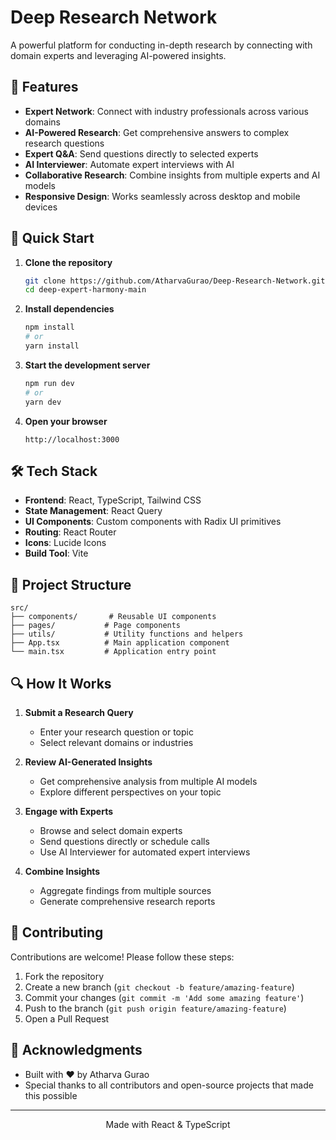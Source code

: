 # Deep Research Network

A powerful platform for conducting in-depth research by connecting with domain experts and leveraging AI-powered insights.

## 🌟 Features

- **Expert Network**: Connect with industry professionals across various domains
- **AI-Powered Research**: Get comprehensive answers to complex research questions
- **Expert Q&A**: Send questions directly to selected experts
- **AI Interviewer**: Automate expert interviews with AI
- **Collaborative Research**: Combine insights from multiple experts and AI models
- **Responsive Design**: Works seamlessly across desktop and mobile devices

## 🚀 Quick Start

1. **Clone the repository**
   ```bash
   git clone https://github.com/AtharvaGurao/Deep-Research-Network.git
   cd deep-expert-harmony-main
   ```

2. **Install dependencies**
   ```bash
   npm install
   # or
   yarn install
   ```

3. **Start the development server**
   ```bash
   npm run dev
   # or
   yarn dev
   ```

4. **Open your browser**
   ```
   http://localhost:3000
   ```

## 🛠️ Tech Stack

- **Frontend**: React, TypeScript, Tailwind CSS
- **State Management**: React Query
- **UI Components**: Custom components with Radix UI primitives
- **Routing**: React Router
- **Icons**: Lucide Icons
- **Build Tool**: Vite

## 📂 Project Structure

```
src/
├── components/       # Reusable UI components
├── pages/           # Page components
├── utils/           # Utility functions and helpers
├── App.tsx          # Main application component
└── main.tsx         # Application entry point
```

## 🔍 How It Works

1. **Submit a Research Query**
   - Enter your research question or topic
   - Select relevant domains or industries

2. **Review AI-Generated Insights**
   - Get comprehensive analysis from multiple AI models
   - Explore different perspectives on your topic

3. **Engage with Experts**
   - Browse and select domain experts
   - Send questions directly or schedule calls
   - Use AI Interviewer for automated expert interviews

4. **Combine Insights**
   - Aggregate findings from multiple sources
   - Generate comprehensive research reports

## 🤝 Contributing

Contributions are welcome! Please follow these steps:

1. Fork the repository
2. Create a new branch (`git checkout -b feature/amazing-feature`)
3. Commit your changes (`git commit -m 'Add some amazing feature'`)
4. Push to the branch (`git push origin feature/amazing-feature`)
5. Open a Pull Request



## 🙏 Acknowledgments

- Built with ❤️ by Atharva Gurao
- Special thanks to all contributors and open-source projects that made this possible

---

<div align="center">
  Made with React & TypeScript
</div>
